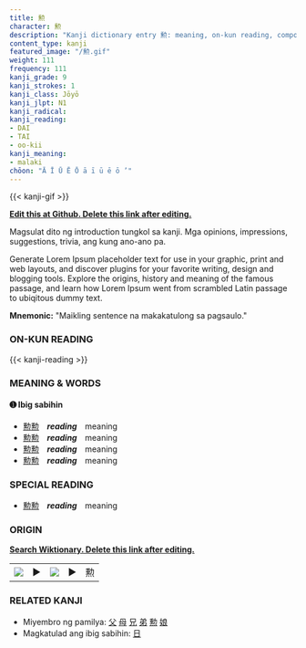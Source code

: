 ```yaml
---
title: 勲
character: 勲
description: "Kanji dictionary entry 勲: meaning, on-kun reading, compounds, origin, related kanji"
content_type: kanji
featured_image: "/勲.gif"
weight: 111
frequency: 111
kanji_grade: 9
kanji_strokes: 1
kanji_class: Jōyō
kanji_jlpt: N1
kanji_radical: 
kanji_reading: 
- DAI
- TAI
- oo-kii
kanji_meaning:
- malaki
chōon: "Ā Ī Ū Ē Ō ā ī ū ē ō ’"
---
```

[//]: # (Don't edit the line below. Kanji animated GIF code is automatically generated.)
{{< kanji-gif >}}

[//]: # (Edit below this line.)

**[Edit this at Github. Delete this link after editing.](https://github.com/tim0g/tim/tree/main/content/kanji/勲/index.md)**

Magsulat dito ng introduction tungkol sa kanji. Mga opinions, impressions, suggestions, trivia, ang kung ano-ano pa.

Generate Lorem Ipsum placeholder text for use in your graphic, print and web layouts, and discover plugins for your favorite writing, design and blogging tools. Explore the origins, history and meaning of the famous passage, and learn how Lorem Ipsum went from scrambled Latin passage to ubiqitous dummy text.
 
**Mnemonic:** "Maikling sentence na makakatulong sa pagsaulo."

### ON-KUN READING

[//]: # (Don't edit the line below. ON-KUN READING code is automatically generated.)
{{< kanji-reading >}}

### MEANING & WORDS

#### ➊ **Ibig sabihin**
  - [勲](../勲)[勲](../勲)　***reading***　meaning
  - [勲](../勲)[勲](../勲)　***reading***　meaning
  - [勲](../勲)[勲](../勲)　***reading***　meaning
  - [勲](../勲)[勲](../勲)　***reading***　meaning

### SPECIAL READING
  - [勲](../勲)[勲](../勲)　***reading***　meaning

### ORIGIN

**[Search Wiktionary. Delete this link after editing.](https://wiktionary.org/wiki/勲)**
<table class="kanji-table"><tr><td>
<img src="60px-勲-bronze.svg.png">
</td><td>▶</td><td>
<img src="60px-勲-oracle.svg.png">
</td><td>▶</td>
<td class="kanji-origin">勲</td>
</tr></table>

### RELATED KANJI
- Miyembro ng pamilya: [父](../父) [母](../母) [兄](../兄) [弟](../弟) [勲](../勲) [娘](../娘)
- Magkatulad ang ibig sabihin: [日](../日)
